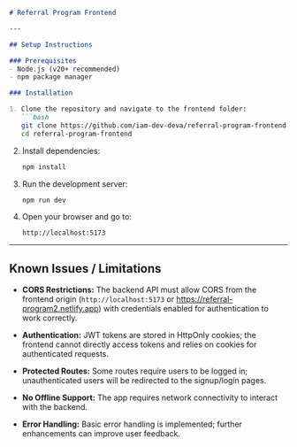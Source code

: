 ````markdown
# Referral Program Frontend

---

## Setup Instructions

### Prerequisites
- Node.js (v20+ recommended)
- npm package manager

### Installation

1. Clone the repository and navigate to the frontend folder:
   ```bash
   git clone https://github.com/iam-dev-deva/referral-program-frontend.git
   cd referral-program-frontend
````

2. Install dependencies:

   ```bash
   npm install
   ```

3. Run the development server:

   ```bash
   npm run dev
   ```

4. Open your browser and go to:

   ```
   http://localhost:5173
   ```

---

## Known Issues / Limitations

* **CORS Restrictions:**
  The backend API must allow CORS from the frontend origin (`http://localhost:5173` or https://referral-program2.netlify.app) with credentials enabled for authentication to work correctly.

* **Authentication:**
  JWT tokens are stored in HttpOnly cookies; the frontend cannot directly access tokens and relies on cookies for authenticated requests.

* **Protected Routes:**
  Some routes require users to be logged in; unauthenticated users will be redirected to the signup/login pages.

* **No Offline Support:**
  The app requires network connectivity to interact with the backend.

* **Error Handling:**
  Basic error handling is implemented; further enhancements can improve user feedback.